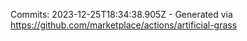 Commits: 2023-12-25T18:34:38.905Z - Generated via https://github.com/marketplace/actions/artificial-grass
<br>
